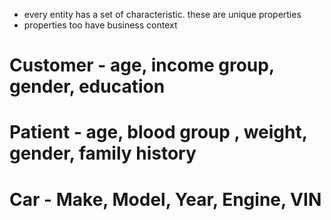 * every entity has a set of characteristic. these are unique properties
* properties too have business context


# Customer - age, income group, gender, education
# Patient - age, blood group , weight, gender, family history
# Car - Make, Model, Year, Engine, VIN
